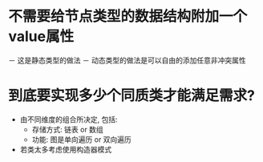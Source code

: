 # 不需要给节点类型的数据结构附加一个value属性
－ 这是静态类型的做法
－ 动态类型的做法是可以自由的添加任意非冲突属性

# 到底要实现多少个同质类才能满足需求?
- 由不同维度的组合所决定, 包括:
    - 存储方式: 链表 or 数组
    - 功能: 图是单向遍历 or 双向遍历
- 若类太多考虑使用构造器模式     